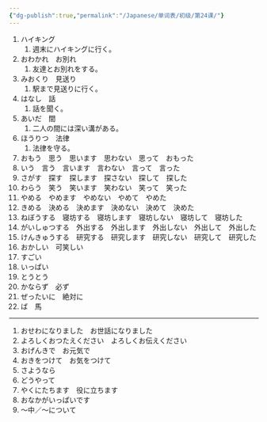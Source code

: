 ```yaml
---
{"dg-publish":true,"permalink":"/Japanese/单词表/初级/第24课/"}
---
```


1. ハイキング
	1. 週末にハイキングに行く。
2. おわかれ　お別れ
	1. 友達とお別れをする。
3. みおくり　見送り
	1. 駅まで見送りに行く。
4. はなし　話
	1. 話を聞く。
5. あいだ　間
	1. 二人の間には深い溝がある。
6. ほうりつ　法律
	1. 法律を守る。
7. おもう　思う　思います　思わない　思って　おもった
8. いう　言う　言います　言わない　言って　言った
9. さがす　探す　探します　探さない　探して　探した
10. わらう　笑う　笑います　笑わない　笑って　笑った
11. やめる　やめます　やめない　やめて　やめた
12. きめる　決める　決めます　決めない　決めて　決めた
13. ねぼうする　寝坊する　寝坊します　寝坊しない　寝坊して　寝坊した
14. がいしゅつする　外出する　外出します　外出しない　外出して　外出した
15. けんきゅうする　研究する　研究します　研究しない　研究して　研究した
16. おかしい　可笑しい
17. すごい
18. いっぱい
19. とうとう
20. かならず　必ず
21. ぜったいに　絶対に
22. ば　馬
---
1. おせわになりました　お世話になりました
2. よろしくおつたえください　よろしくお伝えください
3. おげんきで　お元気で
4. おきをつけて　お気をつけて
5. さようなら
6. どうやって
7. やくにたちます　役に立ちます
8. おなかがいっぱいです
9. ～中／～について